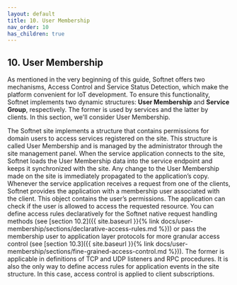 ```yaml
---
layout: default
title: 10. User Membership
nav_order: 10
has_children: true
---
```


## 10. User Membership

As mentioned in the very beginning of this guide, Softnet offers two mechanisms, Access Control and Service Status Detection, which make the platform convenient for IoT development. To ensure this functionality, Softnet implements two dynamic structures: **User Membership** and **Service Group**, respectively. The former is used by services and the latter by clients. In this section, we'll consider User Membership.  

The Softnet site implements a structure that contains permissions for domain users to access services registered on the site. This structure is called User Membership and is managed by the administrator through the site management panel. When the service application connects to the site, Softnet loads the User Membership data into the service endpoint and keeps it synchronized with the site. Any change to the User Membership made on the site is immediately propagated to the application’s copy. Whenever the service application receives a request from one of the clients, Softnet provides the application with a membership user associated with the client. This object contains the user’s permissions. The application can check if the user is allowed to access the requested resource. You can define access rules declaratively for the Softnet native request handling methods (see [section 10.2]({{ site.baseurl }}{% link docs/user-membership/sections/declarative-access-rules.md %})) or pass the membership user to application layer protocols for more granular access control (see [section 10.3]({{ site.baseurl }}{% link docs/user-membership/sections/fine-grained-access-control.md %})). The former is applicable in definitions of TCP and UDP listeners and RPC procedures. It is also the only way to define access rules for application events in the site structure. In this case, access control is applied to client subscriptions.
